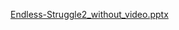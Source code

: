[Endless-Struggle2_without_video.pptx](https://github.com/user-attachments/files/19673242/Endless-Struggle2_without_video.pptx)
